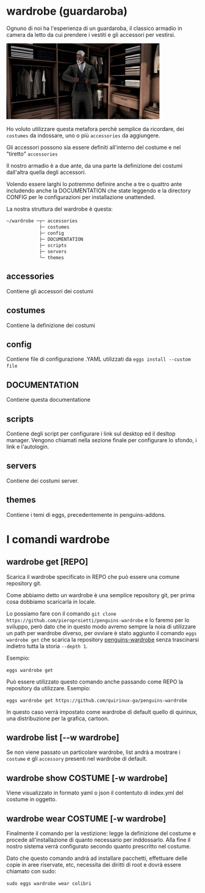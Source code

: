 # wardrobe (guardaroba)

Ognuno di noi ha l'esperienza di un guardaroba, il classico armadio in camera da letto da cui prendere i vestiti e gli accessori per vestirsi.

![wardorbe](./images/wardrobe/51616859915_5f8eaabfa4_w.jpg)


Ho voluto utilizzare questa metafora perchè semplice da ricordare, dei ```costumes``` da indossare, uno o più ```accessories``` da aggiungere. 

Gli accessori possono sia essere definiti all'interno del costume e nel "tiretto" ```accessories```

Il nostro armadio è a due ante, da una parte la definizione dei costumi dall'altra quella degli accessori. 

Volendo essere larghi lo potremmo definire anche a tre o quattro ante includendo anche la DOCUMENTATION  che state leggendo e la directory CONFIG per le configurazioni per installazione unattended.

La nostra struttura del wardrobe è questa:

```
~/wardrobe ─┬─ accessories
            ├─ costumes 
            ├─ config
            ├─ DOCUMENTATION
            ├─ scripts
            ├─ servers
            └─ themes
```

## accessories
Contiene gli accessori dei costumi
## costumes
Contiene la definizione dei costumi
## config
Contiene file di configurazione .YAML utilizzati da ```eggs install --custom file```
## DOCUMENTATION
Contiene questa documentatione

## scripts
Contiene degli script per configurare i link sul desktop ed il desltop manager. Vengono chiamati nella sezione finale per configurare lo sfondo, i link e l'autologin.

## servers
Contiene dei costumi server.

## themes
Contiene i temi di eggs, precedentemente in penguins-addons.


# I comandi wardrobe

## wardrobe get [REPO]

Scarica il wardrobe specificato in REPO che può essere una comune repository git. 

Come abbiamo detto un wardrobe è una semplice repository git, per prima cosa dobbiamo scaricarla in locale. 

Lo possiamo fare con il comando ```git clone https://github.com/pieroproietti/penguins-wardrobe``` e lo faremo per lo sviluppo, però dato che in questo modo avremo sempre la noia di utilizzare un path per wardrobe diverso, per ovviare è stato aggiunto il comando ```eggs wardrobe get``` che scarica la repository [penguins-wardrobe](https://github.com/pieroproietti/penguins-wardrobe) senza trascinarsi indietro tutta la storia ```--depth 1```.

Esempio:

```eggs wardrobe get```

Può essere utilizzato questo comando anche passando come REPO la repository da utilizzare. Esempio:

```eggs wardrobe get https://github.com/quirinux-ga/penguins-wardrobe```

In questo caso verrà impostato come wardrobe di default quello di quirinux, una distribuzione per la grafica, cartoon.


## wardrobe list [--w wardrobe]
Se non viene passato un particolare wardrobe, list andrà a mostrare i ```costume``` e gli ```accessory``` presenti nel wardrobe di default.

## wardrobe show COSTUME [-w wardrobe]

Viene visualizzato in formato yaml o json il contentuto di index.yml del costume in oggetto.


## wardrobe wear COSTUME [-w wardrobe]
Finalmente il comando per la vestizione: legge la definizione del costume e procede all'installazione di quanto necessario per inddossarlo. Alla fine il nostro sistema verrà configurato secondo quanto prescritto nel costume.

Dato che questo comando andrà ad installare pacchetti, effettuare delle copie in aree riservate, etc, necessita dei diritti di root e dovrà essere chiamato con sudo:

```sudo eggs wardrobe wear colibri```

